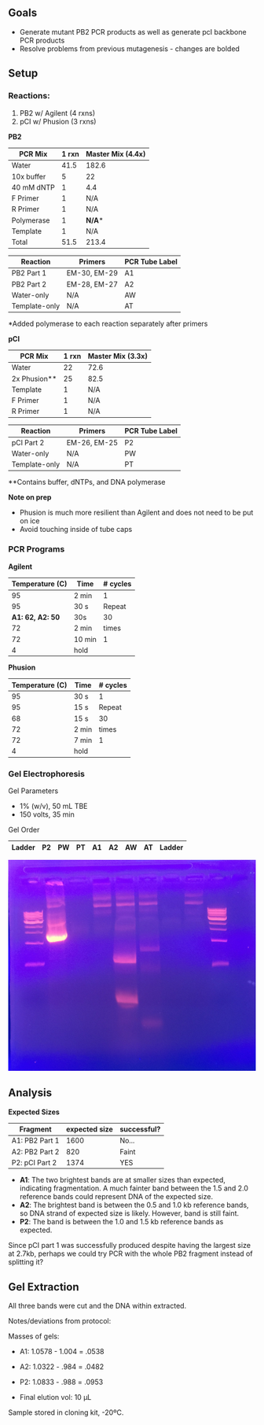## Goals

- Generate mutant PB2 PCR products as well as generate pcI backbone PCR products
- Resolve problems from previous mutagenesis - changes are bolded

## Setup

### Reactions:

1. PB2 w/ Agilent (4 rxns)
2. pCI w/ Phusion (3 rxns)

**PB2**

| PCR Mix    | 1 rxn | Master Mix (4.4x) |
|------------|-------|-------------------|
| Water      | 41.5  | 182.6             |
| 10x buffer | 5     | 22                |
| 40 mM dNTP | 1     | 4.4               |
| F Primer   | 1     | N/A               |
| R Primer   | 1     | N/A               |
| Polymerase | 1     | **N/A***               |
| Template   | 1     | N/A               |
| Total      | 51.5  | 213.4             |

| Reaction      | Primers      | PCR Tube Label |
|---------------|--------------|----------------|
| PB2 Part 1    | EM-30, EM-29 | A1             |
| PB2 Part 2    | EM-28, EM-27 | A2             |
| Water-only    | N/A          | AW             |
| Template-only | N/A          | AT             |

*Added polymerase to each reaction separately after primers

**pCI**

| PCR Mix    | 1 rxn | Master Mix (3.3x) |
|------------|-------|-------------------|
| Water      | 22    | 72.6              |
| 2x Phusion** | 25    | 82.5               |
| Template   | 1     | N/A               |
| F Primer   | 1     | N/A               |
| R Primer   | 1     | N/A               |

| Reaction      | Primers      | PCR Tube Label |
|---------------|--------------|----------------|
| pCI Part 2    | EM-26, EM-25 | P2             |
| Water-only    | N/A          | PW             |
| Template-only | N/A          | PT             |

**Contains buffer, dNTPs, and DNA polymerase

**Note on prep**
- Phusion is much more resilient than Agilent and does not need to be put on ice
- Avoid touching inside of tube caps

### PCR Programs

**Agilent**

| Temperature (C)      | Time           | # cycles |
|----------------------|----------------|----------|
| 95                   | 2 min          | 1        |
| 95                   | 30 s           | Repeat   |
| **A1: 62, A2: 50**       | 30s            | 30       |
| 72                   | 2 min          | times    |
| 72                   | 10 min         | 1        |
| 4                    | hold           |          |

**Phusion**

| Temperature (C) | Time            | # cycles |
|-----------------|-----------------|----------|
| 95              | 30 s            | 1        |
| 95              | 15 s            | Repeat   |
| 68              | 15 s            | 30       |
| 72              | 2 min           | times    |
| 72              | 7 min           | 1        |
| 4               | hold            |          |

### Gel Electrophoresis

Gel Parameters
- 1% (w/v), 50 mL TBE
- 150 volts, 35 min

Gel Order

| Ladder | P2 | PW | PT | A1 | A2 | AW | AT | Ladder |
|--------|----|----|----|----|----|----|----|--------|

![gel](./20160903-mutagenesis-2.jpg)

## Analysis

**Expected Sizes**

| Fragment        | expected size | successful?|
|-----------------|---------------|------------|
| A1: PB2 Part 1  | 1600          | No...      |
| A2: PB2 Part 2  | 820           | Faint      |
| P2: pCI Part 2  | 1374          | YES       |

- **A1**: The two brightest bands are at smaller sizes than expected, indicating fragmentation. A much fainter band between the 1.5 and 2.0 reference bands could represent DNA of the expected size.
- **A2**: The brightest band is between the 0.5 and 1.0 kb reference bands, so DNA strand of expected size is likely. However, band is still faint.
- **P2**: The band is between the 1.0 and 1.5 kb reference bands as expected.

Since pCI part 1 was successfully produced despite having the largest size at 2.7kb, perhaps we could try PCR with the whole PB2 fragment instead of splitting it?

## Gel Extraction

All three bands were cut and the DNA within extracted.

Notes/deviations from protocol:

Masses of gels:
- A1: 1.0578 - 1.004 = .0538
- A2: 1.0322 - .984 = .0482
- P2: 1.0833 - .988 = .0953

- Final elution vol: 10 µL

Sample stored in cloning kit, -20ºC.

